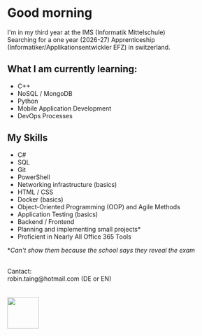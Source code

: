 # Good morning
I'm in my third year at the IMS (Informatik Mittelschule)
<br>
Searching for a one year (2026-27) Apprenticeship (Informatiker/Applikationsentwickler EFZ) in switzerland.
<br>

## What I am currently learning:

- C++
- NoSQL / MongoDB
- Python
- Mobile Application Development
- DevOps Processes

## My Skills

- C#
- SQL
- Git
- PowerShell
- Networking infrastructure (basics)
- HTML / CSS
- Docker (basics)
- Object-Oriented Programming (OOP) and Agile Methods
- Application Testing (basics)
- Backend / Frontend
- Planning and implementing small projects*
- Proficient in Nearly All Office 365 Tools

**Can't show them because the school says they reveal the exam*
<br>


<br>
Cantact:
<br>
robin.taing@hotmail.com (DE or EN)

<br>
<br>
<br>
<img src="https://github.com/RobinTea/RobinTea/assets/142886484/c19e9294-00dc-4d13-9e94-9c95117386e0" width="72" height="72">
